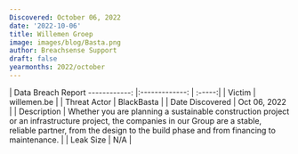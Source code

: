 ```yaml
---
Discovered: October 06, 2022
date: '2022-10-06'
title: Willemen Groep
image: images/blog/Basta.png
author: Breachsense Support
draft: false
yearmonths: 2022/october
---
```



| Data Breach Report
------------:     |:-------------:    | :-----:|
| Victim      | willemen.be      | 
| Threat Actor      | BlackBasta      | 
| Date Discovered      | Oct 06, 2022      | 
| Description      | Whether you are planning a sustainable construction project or an infrastructure project, the companies in our Group are a stable, reliable partner, from the design to the build phase and from financing to maintenance.       | 
| Leak Size      | N/A      | 

